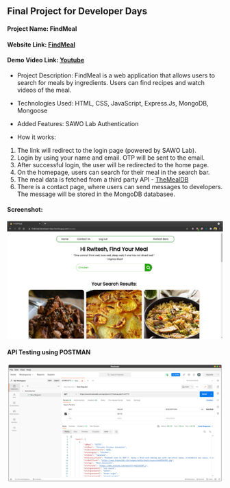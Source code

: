 ## Final Project for Developer Days
#### Project Name: FindMeal
#### Website Link: [FindMeal](https://findmeal-developer-days.herokuapp.com/)
#### Demo Video Link: [Youtube](https://youtu.be/cep7e5_XQYo)

- Project Description: FindMeal is a web application that allows users to search for meals by ingredients. Users can find recipes and watch videos of the meal.

- Technologies Used: HTML, CSS, JavaScript, Express.Js, MongoDB, Mongoose

- Added Features: SAWO Lab Authentication


- How it works:
1. The link will redirect to the login page (powered by SAWO Lab).
2. Login by using your name and email. OTP will be sent to the email.
3. After successful login, the user will be redirected to the home page.
4. On the homepage, users can search for their meal in the search bar.
5. The meal data is fetched from a third party API - [TheMealDB](https://www.themealdb.com/api.php)
6. There is a contact page, where users can send messages to developers. The message will be stored in the MongoDB databasee.

#### Screenshot:
![Screenshot](./images/screenshotHome.png)


#### API Testing using POSTMAN
![API Testing in Postman](./images/api-testing.png)